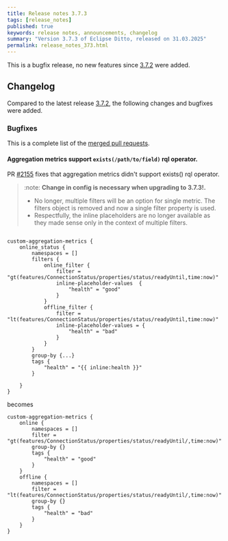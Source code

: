 ```yaml
---
title: Release notes 3.7.3
tags: [release_notes]
published: true
keywords: release notes, announcements, changelog
summary: "Version 3.7.3 of Eclipse Ditto, released on 31.03.2025"
permalink: release_notes_373.html
---
```


This is a bugfix release, no new features since [3.7.2](release_notes_372.html) were added.

## Changelog

Compared to the latest release [3.7.2](release_notes_372.html), the following changes and bugfixes were added.

### Bugfixes

This is a complete list of the
[merged pull requests](https://github.com/eclipse-ditto/ditto/pulls?q=is%3Apr+milestone%3A3.7.2).

#### Aggregation metrics support `exists(/path/to/field)` rql operator.

PR [#2155](https://github.com/eclipse-ditto/ditto/pull/2155) fixes that  aggregation metrics didn't support exists()
rql operator.

> :note: **Change in config is necessary when upgrading to 3.7.3!.**
> - No longer, multiple filters will be an option for single metric. The filters object is removed and now a single filter property is used.
> - Respectfully, the inline placeholders are no longer available as they made sense only in the context of multiple filters.

```hocon

custom-aggregation-metrics {
    online_status {
        namespaces = []
        filters {
            online_filter {
                filter = "gt(features/ConnectionStatus/properties/status/readyUntil,time:now)"
                inline-placeholder-values  {
                    "health" = "good"
                }
            }
            offline_filter {
                filter = "lt(features/ConnectionStatus/properties/status/readyUntil,time:now)"
                inline-placeholder-values = {
                    "health" = "bad"
                }
            }
        }
        group-by {...}
        tags {
            "health" = "{{ inline:health }}"
        }
        
    }
}

```
becomes
```hocon
custom-aggregation-metrics {
    online {
        namespaces = []
        filter = "gt(features/ConnectionStatus/properties/status/readyUntil/,time:now)"
        group-by {}
        tags {
            "health" = "good"
        }
    }
    offline {
        namespaces = []
        filter = "lt(features/ConnectionStatus/properties/status/readyUntil/,time:now)"
        group-by {}
        tags {
            "health" = "bad"
        }
    }
}
``` 